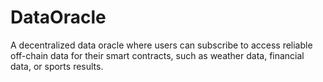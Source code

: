 # DataOracle
 A decentralized data oracle where users can subscribe to access reliable off-chain data for their smart contracts, such as weather data, financial data, or sports results.
